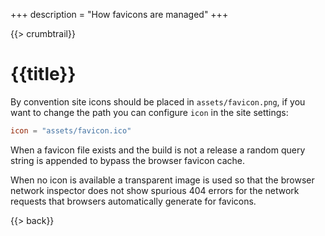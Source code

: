 +++
description = "How favicons are managed"
+++

{{> crumbtrail}}

# {{title}}

By convention site icons should be placed in `assets/favicon.png`, if you want to change the path you can configure `icon` in the site settings:

```toml
icon = "assets/favicon.ico"
```

When a favicon file exists and the build is not a release a random query string is appended to bypass the browser favicon cache.

When no icon is available a transparent image is used so that the browser network inspector does not show spurious 404 errors for the network requests that browsers automatically generate for favicons.

{{> back}}
